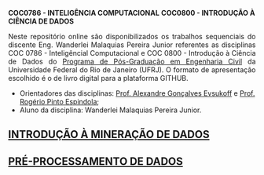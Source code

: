 **COC0786 - INTELIGÊNCIA COMPUTACIONAL**
**COC0800 - INTRODUÇÃO À CIÊNCIA DE DADOS**

<p style='text-align: justify;'>Neste repositório online são disponibilizados os trabalhos sequenciais do discente Eng. Wanderlei Malaquias Pereira Junior referentes as disciplinas COC 0786 - Inteligêncial Computacional e COC 0800 - Introdução à Ciência de Dados do <a href="http://www.coc.ufrj.br/pt/">Programa de Pós-Graduação em Engenharia Civil</a> da Universidade Federal do Rio de Janeiro (UFRJ). O formato de apresentação escolhido é o de livro digital para a plataforma GITHUB.</p>
  
- Orientadores das disciplinas: [Prof. Alexandre Gonçalves Evsukoff](http://lattes.cnpq.br/6443456845137235) e [Prof. Rogério Pinto Espindola](http://lattes.cnpq.br/8968151880884493);
- Aluno da disciplina: Wanderlei Malaquias Pereira Junior.


## [INTRODUÇÃO À MINERAÇÃO DE DADOS](https://wmpjrufg.github.io/CIV254-UFSCar/mineração1.html)
## [PRÉ-PROCESSAMENTO DE DADOS](https://wmpjrufg.github.io/CIV254-UFSCar/mineração2.html)

